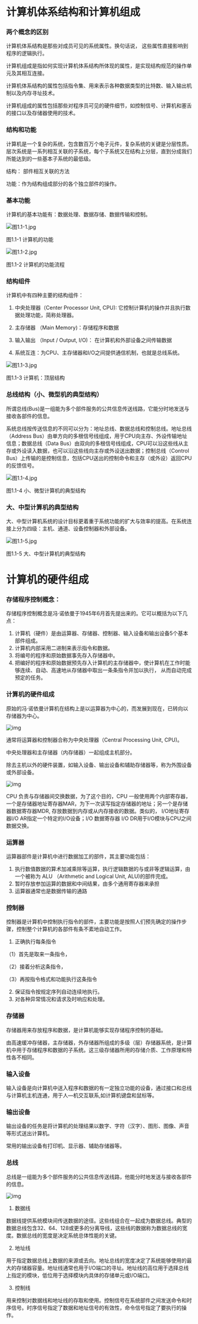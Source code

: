 # 计算机体系结构和计算机组成  



### 两个概念的区别

计算机体系结构是那些对成员可见的系统属性。换句话说， 这些属性直接影响到程序的逻辑执行。

计算机组成是指如何实现计算机体系结构所体现的属性，是实现结构规范的操作单元及其相互连接。

计算机体系结构的属性包括指令集、用来表示各种数据类型的比特数、输入输出机制以及内存寻址技术。

计算机组成的属性包括那些对程序员可见的硬件细节，如控制信号、计算机和塞舌的接口以及存储器使用的技术。

### 结构和功能

计算机是一个复杂的系统，包含数百万个电子元件，复杂系统的关键是分层性质。层次系统是一系列相互关联的子系统，每个子系统又在结构上分层，直到分成我们所能达到的一些基本子系统的最低级。

结构： 部件相互关联的方法

功能：作为结构组成部分的各个独立部件的操作。

### 基本功能

计算机的基本功能有：数据处理、数据存储、数据传输和控制。



![图1.1-1.jpg](./imgs/1a17f17293e0186a94e76234b18306b5.jpg)

图1.1-1 计算机的功能

![图1.1-2.jpg](./imgs/5cf7e9033220f2bba701f9ecbb6f9bd3.jpg)

图1.1-2 计算机的功能流程

### 结构组件

计算机中有四种主要的结构组件：

1. 中央处理器（Center Processor Unit, CPU): 它控制计算机的操作并且执行数据处理功能，简称处理器。

2. 主存储器 （Main Memory)：存储程序和数据

3. 输入输出 （Input / Output, I/O)： 在计算机和外部设备之间传输数据

4. 系统互连：为CPU、主存储器和I/O之间提供通信机制，也就是总线系统。

   

   

![图1.1-3.jpg](./imgs/65adb1835adb7c6e3525716045fbf91a.jpg)

图1.1-3 计算机：顶层结构



### 总线结构（小、微型机的典型结构）

所谓总线(Bus)是一组能为多个部件服务的公共信息传送线路，它能分时地发送与接收各部件的信息。

系统总线按传送信息的不同可以分为：地址总线、数据总线和控制总线。地址总线（Address Bus）由单方向的多根信号线组成，用于CPU向主存、外设传输地址信息；数据总线（Data Bus）由双向的多根信号线组成，CPU可以沿这些线从主存或外设读入数据，也可以沿这些线向主存或外设送出数据；控制总线（Control Bus）上传输的是控制信息，包括CPU送出的控制命令和主存（或外设）返回CPU的反馈信号。

![图1.1-4.jpg](https://p.ananas.chaoxing.com/star3/origin/c01f36ca420f2db3b60fac9ca0cf71e8.jpg)

图1.1-4 小、微型计算机的典型结构

### 大、中型计算机的典型结构

大、中型计算机系统的设计目标更着重于系统功能的扩大与效率的提高。在系统连接上分为四级：主机、通道、设备控制器和外部设备。

![图1.1-5.jpg](./imgs/ca03a922f990a979defe469f08b275ec.jpg)

图1.1-5 大、中型计算机的典型结构

# 计算机的硬件组成

### 存储程序控制概念：

存储程序控制概念是冯·诺依曼于1945年6月首先提出来的。它可以概括为以下几点：

1. 计算机（硬件）是由运算器、存储器、控制器、输入设备和输出设备5个基本部件组成。
2. 计算机内部采用二进制来表示指令和数据。
3. 将编号的程序和原始数据事先存入存储器中。
4. 把编好的程序和原始数据预先存入计算机的主存储器中，使计算机在工作时能够连续、自动、高速地从存储器中取出一条条指令并加以执行， 从而自动完成预定的任务。 

### **计算机的硬件组成**

原始的冯·诺依曼计算机在结构上是以运算器为中心的，而发展到现在，已转向以存储器为中心。

![img](./imgs/56ca7412e4b0e85354cccca1.jpg)

通常将运算器和控制器合称为中央处理器（Central Processing Unit, CPU)。

中央处理器和主存储器（内存储器）一起组成主机部分。

除去主机以外的硬件装置，如输入设备、输出设备和辅助存储器等，称为外围设备或外部设备。



![img](./imgs/56ca7390e4b0e85354cccc76.jpg)

CPU 负责与存储器间交换数据，为了这个目的，CPU 一般使用两个内部寄存器，一个是存储器地址寄存器MAR，为下一次读写指定存储器的地址；另一个是存储器数据寄存器MDR, 存放数据到内存或从内存接收的数据。类似的， I/O地址寄存器I/O AR指定一个特定的I/O设备；I/O 数据寄存器 I/O DR用于I/O模块与CPU之间数据交换。



### **运算器**

运算器部件是计算机中进行数据加工的部件，其主要功能包括：

1. 执行数值数据的算术加减乘除等运算，执行逻辑数据的与或非等逻辑运算，由一个被称为 ALU （Arithmetic and Logical  Unit, ALU)的部件完成。
2. 暂时存放参加运算的数据和中间结果，由多个通用寄存器来承担
3. 运算器通常也是数据传输的通路



### **控制器**

控制器是计算机中控制执行指令的部件，主要功能是按照人们预先确定的操作步骤，控制整个计算机的各部件有条不紊地自动工作。

1. 正确执行每条指令

  （1）首先是取来一条指令，

  （2）接着分析这条指令， 

  （3）再按指令格式和功能执行这条指令

2. 保证指令按规定序列自动连续地执行。
3. 对各种异常情况和请求及时响应和处理。

### **存储器**

存储器用来存放程序和数据，是计算机能够实现存储程序控制的基础。

由高速缓冲存储器，主存储器，外存储器所组成的多级（层）存储器系统，是计算机中用于存储程序和数据的子系统。这三级存储器所用的存储介质、工作原理和特性各不相同。

### **输入设备** 

输入设备是向计算机中送入程序和数据的有一定独立功能的设备，通过接口和总线与计算机主机连通，用于人—机交互联系,如计算机键盘和鼠标等。

### **输出设备**

输出设备的任务是将计算机的处理结果以数字、字符（汉字）、图形、图像、声音等形式送出计算机。

常用的输出设备有打印机、显示器、辅助存储器等。

### **总线**

总线是一组能为多个部件服务的公共信息传送线路，他能分时地发送与接收各部件的信息。



![img](./imgs/56ca7f41e4b0e85354ccd050.jpg)

1. 数据线

数据线提供系统模块间传送数据的途径。这些线组合在一起成为数据总线。典型的数据总线包含32、64、128或更多的分离导线，这些线的数据称为数据总线的宽度。数据总线的宽度是决定系统总体性能的关键。

2. 地址线

用于指定数据总线上数据的来源或去向。地址总线的宽度决定了系统能够使用的最大的存储器容量。地址线通常也用于I/O端口的寻址。地址线的高位用于选择总线上指定的模块，低位用于选择模块内具体的存储单元或I/O端口。

3. 控制线

用来控制对数据线和地址线的存取和使用。控制信号在系统部件之间发送命令和时序信号。时序信号指定了数据和地址信号的有效性，命令信号指定了要执行的操作。

